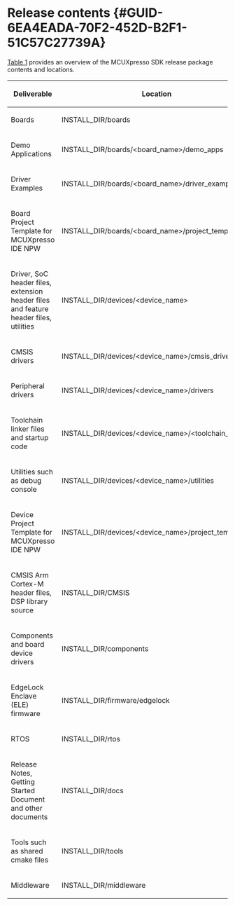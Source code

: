 # Release contents {#GUID-6EA4EADA-70F2-452D-B2F1-51C57C27739A}

[Table 1](release_contents.md#TABLE_RELEASE) provides an overview of the MCUXpresso SDK release package contents and locations.

<table id="TABLE_RELEASE"><thead><tr><th>

Deliverable

</th><th>

Location

</th></tr></thead><tbody><tr><td>

Boards

</td><td>

INSTALL\_DIR/boards

</td></tr><tr><td>

Demo Applications

</td><td>

INSTALL\_DIR/boards/&lt;board\_name&gt;/demo\_apps

</td></tr><tr><td>

Driver Examples

</td><td>

INSTALL\_DIR/boards/&lt;board\_name&gt;/driver\_examples

</td></tr><tr><td>

Board Project Template for MCUXpresso IDE NPW

</td><td>

INSTALL\_DIR/boards/&lt;board\_name&gt;/project\_template

</td></tr><tr><td>

Driver, SoC header files, extension header files and feature header files, utilities

</td><td>

INSTALL\_DIR/devices/&lt;device\_name&gt;

</td></tr><tr><td>

CMSIS drivers

</td><td>

INSTALL\_DIR/devices/&lt;device\_name&gt;/cmsis\_drivers

</td></tr><tr><td>

Peripheral drivers

</td><td>

INSTALL\_DIR/devices/&lt;device\_name&gt;/drivers

</td></tr><tr><td>

Toolchain linker files and startup code

</td><td>

INSTALL\_DIR/devices/&lt;device\_name&gt;/&lt;toolchain\_name&gt;

</td></tr><tr><td>

Utilities such as debug console

</td><td>

INSTALL\_DIR/devices/&lt;device\_name&gt;/utilities

</td></tr><tr><td>

Device Project Template for MCUXpresso IDE NPW

</td><td>

INSTALL\_DIR/devices/&lt;device\_name&gt;/project\_template

</td></tr><tr><td>

CMSIS Arm Cortex-M header files, DSP library source

</td><td>

INSTALL\_DIR/CMSIS

</td></tr><tr><td>

Components and board device drivers

</td><td>

INSTALL\_DIR/components

</td></tr><tr><td>

EdgeLock Enclave \(ELE\) firmware

</td><td>

INSTALL\_DIR/firmware/edgelock

</td></tr><tr><td>

RTOS

</td><td>

INSTALL\_DIR/rtos

</td></tr><tr><td>

Release Notes, Getting Started Document and other documents

</td><td>

INSTALL\_DIR/docs

</td></tr><tr><td>

Tools such as shared cmake files

</td><td>

INSTALL\_DIR/tools

</td></tr><tr><td>

Middleware

</td><td>

INSTALL\_DIR/middleware

</td></tr></tbody>
</table>